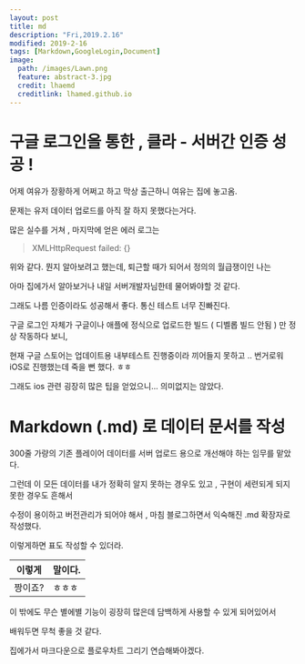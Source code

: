 ```yaml
---
layout: post
title: md
description: "Fri,2019.2.16"
modified: 2019-2-16
tags: [Markdown,GoogleLogin,Document]
image:
  path: /images/Lawn.png
  feature: abstract-3.jpg
  credit: lhaemd
  creditlink: lhamed.github.io
---
```


# 구글 로그인을 통한 ,  클라 - 서버간 인증 성공 !

  어제 여유가 장황하게 어쩌고 하고 막상 출근하니 여유는 집에 놓고옴.

  문제는 유저 데이터 업로드를 아직 잘 하지 못했다는거다.

  많은 실수를 거쳐 , 마지막에 얻은 에러 로그는 
  
  > XMLHttpRequest failed: {}

  위와 같다. 뭔지 알아보려고 했는데, 퇴근할 때가 되어서 정의의 월급쟁이인 나는 

  아마 집에가서 알아보거나 내일 서버개발자님한테 물어봐야할 것 같다. 

  그래도 나름 인증이라도 성공해서 좋다. 통신 테스트 너무 진빠진다.

  구글 로그인 자체가 구글이나 애플에 정식으로 업로드한 빌드 ( 디벨롭 빌드 안됨 ) 만 정상 작동하다 보니, 

  현재 구글 스토어는 업데이트용 내부테스트 진행중이라 끼어들지 못하고 .. 번거로워 iOS로 진행했는데 죽을 뻔 했다. ㅎㅎ

  그래도 ios 관련 굉장히 많은 팁을 얻었으니... 의미없지는 않았다. 


# Markdown (.md) 로 데이터 문서를 작성

300줄 가량의 기존 플레이어 데이터를 서버 업로드 용으로 개선해야 하는 임무를 맡았다. 

그런데 이 모든 데이터를 내가 정확히 알지 못하는 경우도 있고 , 구현이 세련되게 되지 못한 경우도 흔해서 

수정이 용이하고 버전관리가 되어야 해서 , 마침 블로그하면서 익숙해진 .md 확장자로 작성했다. 

이렇게하면 표도 작성할 수 있더라. 

| 이렇게 | 말이다. |
| ----- | ----- |
| 짱이죠? | ㅎㅎㅎ |

이 밖에도 무슨 별에별 기능이 굉장히 많은데 담백하게 사용할 수 있게 되어있어서

배워두면 무척 좋을 것 같다. 

집에가서 마크다운으로 플로우차트 그리기 연습해봐야겠다. 


